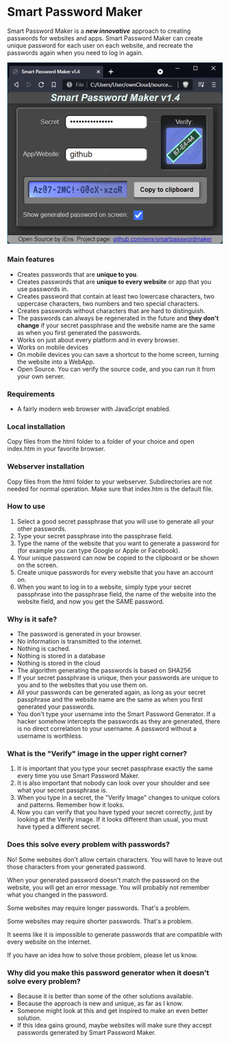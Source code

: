 # Smart Password Maker

Smart Password Maker is a ***new innovative*** approach to creating passwords for websites and apps.
Smart Password Maker can create unique password for each user on each website, and recreate the passwords again when you need to log in again.

![Screenshot](screenshot.png)

### Main features
- Creates passwords that are **unique to you**.
- Creates passwords that are **unique to every website** or app that you use passwords in.
- Creates password that contain at least two lowercase characters, two uppercase characters, two numbers and two special characters.
- Creates passwords without characters that are hard to distinguish.
- The passwords can always be regenerated in the future and **they don't change** if your secret passphrase and the website name are the same as when you first generated the passwords.
- Works on just about every platform and in every browser.
- Works on mobile devices
- On mobile devices you can save a shortcut to the home screen, turning the website into a WebApp.
- Open Source. You can verify the source code, and you can run it from your own server.

### Requirements
- A fairly modern web browser with JavaScript enabled.

### Local installation
Copy files from the html folder to a folder of your choice and open index.htm in your favorite browser.

### Webserver installation
Copy files from the html folder to your webserver. Subdirectories are not needed for normal operation. Make sure that index.htm is the default file.

### How to use
1. Select a good secret passphrase that you will use to generate all your other passwords.
2. Type your secret passphrase into the passphrase field.
3. Type the name of the website that you want to generate a password for (for example you can type Google or Apple or Facebook).
4. Your unique password can now be copied to the clipboard or be shown on the screen.
5. Create unique passwords for every website that you have an account on.
6. When you want to log in to a website, simply type your secret passphrase into the passphrase field, the name of the website into the website field, and now you get the SAME password.

### Why is it safe?
- The password is generated in your browser.
- No information is transmitted to the internet.
- Nothing is cached.
- Nothing is stored in a database
- Nothing is stored in the cloud
- The algorithm generating the passwords is based on SHA256
- If your secret passphrase is unique, then your passwords are unique to you and to the websites that you use them on.
- All your passwords can be generated again, as long as your secret passphrase and the website name are the same as when you first generated your passwords.
- You don't type your username into the Smart Password Generator. If a hacker somehow intercepts the passwords as they are generated, there is no direct correlation to your username. A password without a username is worthless.

### What is the "Verify" image in the upper right corner?
1. It is important that you type your secret passphrase exactly the same every time you use Smart Password Maker.
2. It is also important that nobody can look over your shoulder and see what your secret passphrase is.
3. When you type in a secret, the "Verify Image" changes to unique colors and patterns. Remember how it looks.
4. Now you can verify that you have typed your secret correctly, just by looking at the Verify image. If it looks different than usual, you must have typed a different secret.

### Does this solve every problem with passwords?
No! Some websites don't allow certain characters. You will have to leave out those characters from your generated password.

When your generated password doesn't match the password on the website, you will get an error message. You will probably not remember what you changed in the password.

Some websites may require longer passwords. That's a problem.

Some websites may require shorter passwords. That's a problem.

It seems like it is impossible to generate passwords that are compatible with every website on the internet.

If you have an idea how to solve those problem, please let us know.

### Why did you make this password generator when it doesn't solve every problem?
- Because it is better than some of the other solutions available.
- Because the approach is new and unique, as far as I know.
- Someone might look at this and get inspired to make an even better solution.
- If this idea gains ground, maybe websites will make sure they accept passwords generated by Smart Password Maker.

